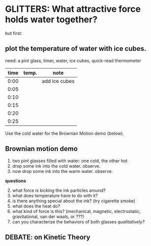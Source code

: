 # GLITTERS: What attractive force holds water together?

but first: 

## plot the temperature of water with ice cubes.

need: a pint glass, timer, water, ice cubes, quick-read thermometer

| time 	| temp. | note 						|
|--- 	|--- 	| --- 						|
| 0:00	|	 	| add ice cubes 			|
| 0:05	|	 	| 	 						|
| 0:10	|	 	| 	 						|
| 0:15	|	 	| 	 						|
| 0:20	|	 	| 	 						|
| 0:25	|	 	| 	 						|

Use the cold water for the Brownian Motion demo (below).

## Brownian motion demo

1. two pint glasses filled with water: one cold, the other hot
2. drop some ink into the cold water. observe.
3. now drop some ink into the warm water. observe.

**questions**

2. what force is kicking the ink particles around?
3. what does temperature have to do with it?
4. is there anything special about the ink? (try cigarette smoke)
5. what does the heat do?
6. what kind of force is this? (mechanical, magnetic, electrostatic, gravitational, van der waals, or ???)
7. can you characterize the behaviors of both glasses _qualitatively?_



## DEBATE: on Kinetic Theory
